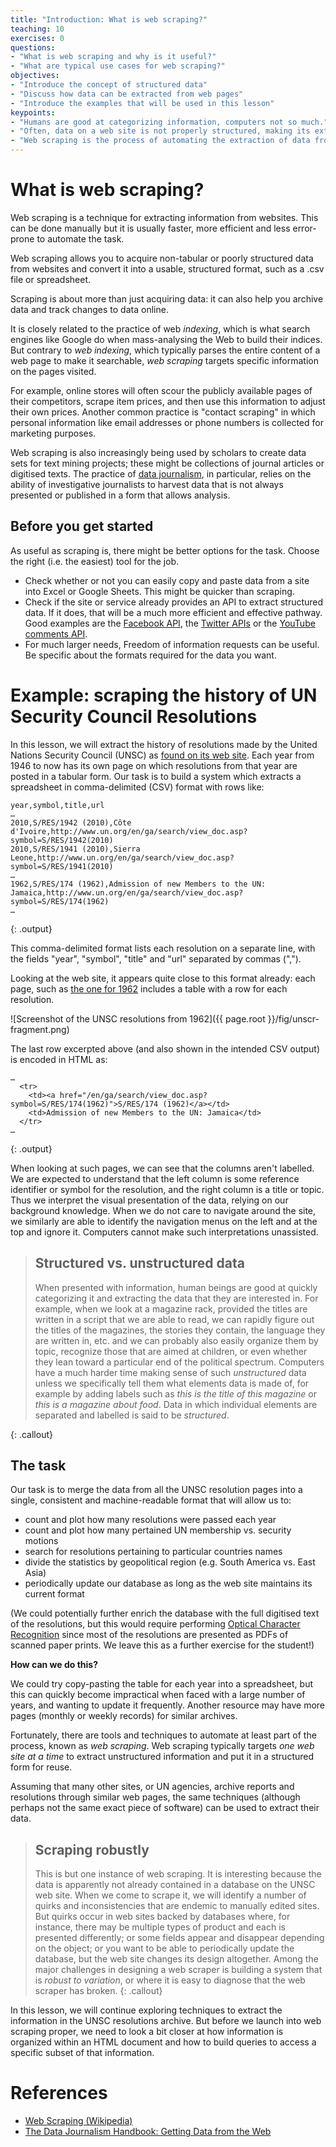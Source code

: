 ```yaml
---
title: "Introduction: What is web scraping?"
teaching: 10
exercises: 0
questions:
- "What is web scraping and why is it useful?"
- "What are typical use cases for web scraping?"
objectives:
- "Introduce the concept of structured data"
- "Discuss how data can be extracted from web pages"
- "Introduce the examples that will be used in this lesson"
keypoints:
- "Humans are good at categorizing information, computers not so much."
- "Often, data on a web site is not properly structured, making its extraction difficult."
- "Web scraping is the process of automating the extraction of data from web sites."
---
```


# What is web scraping?

Web scraping is a technique for extracting information from websites. This can be done manually
but it is usually faster, more efficient and less error-prone to automate the task. 

Web scraping allows you to acquire non-tabular or poorly structured data from websites and convert it 
into a usable, structured format, such as a .csv file or spreadsheet.

Scraping is about more than just acquiring data: it can also help you archive data and track changes to data online.

It is closely related to the practice of
web _indexing_, which is what search engines like Google do when mass-analysing the Web to build
their indices. But contrary to _web indexing_, which typically parses the entire content of a web
page to make it searchable, _web scraping_ targets specific information on the pages visited.

For example, online stores will often scour the publicly available pages of their competitors,
scrape item prices, and then use this information to adjust their own prices. Another common
practice is "contact scraping" in which personal information like email
addresses or phone numbers is collected for marketing purposes.

Web scraping is also increasingly being used by scholars to create data sets for
text mining projects; these might be collections of journal articles or digitised texts. The practice of
[data journalism](https://en.wikipedia.org/wiki/Data_journalism), in particular, relies on the
ability of investigative journalists to harvest data that is not always presented or published in a form
that allows analysis.

## Before you get started

As useful as scraping is, there might be better options for the task. Choose the right (i.e. the easiest) tool for the job.

- Check whether or not you can easily copy and paste data from a site into Excel or Google Sheets. This might be quicker than scraping.
- Check if the site or service already provides an API to extract structured data. If it does, that will be a much more efficient and effective pathway. Good examples are the 
[Facebook API](https://developers.facebook.com/tools/explorer/), the [Twitter APIs](https://dev.twitter.com/rest/public) or the [YouTube comments API](https://developers.google.com/youtube/v3/docs/commentThreads/list).
- For much larger needs, Freedom of information requests can be useful. Be specific about the formats required for the data you want.

# Example: scraping the history of UN Security Council Resolutions

In this lesson, we will extract the history of resolutions made by the United
Nations Security Council (UNSC) as [found on its web
site](http://www.un.org/en/sc/documents/resolutions/).  Each year from 1946 to
now has its own page on which resolutions from that year are posted in a
tabular form. Our task is to build a system which extracts a spreadsheet in
comma-delimited (CSV) format with rows like:

~~~
year,symbol,title,url
…
2010,S/RES/1942 (2010),Côte d'Ivoire,http://www.un.org/en/ga/search/view_doc.asp?symbol=S/RES/1942(2010)
2010,S/RES/1941 (2010),Sierra Leone,http://www.un.org/en/ga/search/view_doc.asp?symbol=S/RES/1941(2010)
…
1962,S/RES/174 (1962),Admission of new Members to the UN: Jamaica,http://www.un.org/en/ga/search/view_doc.asp?symbol=S/RES/174(1962)
…
~~~
{: .output}

This comma-delimited format lists each resolution on a separate line, with the
fields "year", "symbol", "title" and "url" separated by commas (",").

Looking at the web site, it appears quite close to this format already: each page, such as
[the one for 1962](http://www.un.org/en/sc/documents/resolutions/1962.shtml)
includes a table with a row for each resolution.

![Screenshot of the UNSC resolutions from 1962]({{ page.root }}/fig/unscr-fragment.png)

The last row excerpted above (and also shown in the intended CSV output) is
encoded in HTML as:

~~~
…
  <tr>
    <td><a href="/en/ga/search/view_doc.asp?symbol=S/RES/174(1962)">S/RES/174 (1962)</a></td>
    <td>Admission of new Members to the UN: Jamaica</td>
  </tr>
…
~~~
{: .output}

When looking at such pages, we can see that the columns aren't labelled. We are
expected to understand that the left column is some reference identifier or
symbol for the resolution, and the right column is a title or topic.  Thus we
interpret the visual presentation of the data, relying on our background
knowledge. When we do not care to navigate around the site, we similarly are
able to identify the navigation menus on the left and at the top and ignore it.
Computers cannot make such interpretations unassisted.

> ## Structured vs. unstructured data
>
> When presented with information, human beings are good at quickly categorizing it and extracting the data
> that they are interested in. For example, when we look at a magazine rack, provided the titles are written
> in a script that we are able to read, we can rapidly figure out the titles of the magazines, the stories they
> contain, the language they are written in, etc. and we can probably also easily organize them by topic,
> recognize those that are aimed at children, or even whether they lean toward a particular end of the
> political spectrum. Computers have a much harder time making sense of such _unstructured_ data unless
> we specifically tell them what elements data is made of, for example by adding labels such as
> _this is the title of this magazine_ or _this is a magazine about food_. Data in which individual elements
> are separated and labelled is said to be _structured_.
>
{: .callout}

## The task

Our task is to merge the data from all the UNSC resolution pages into a single,
consistent and machine-readable format that will allow us to:

* count and plot how many resolutions were passed each year
* count and plot how many pertained UN membership vs. security motions
* search for resolutions pertaining to particular countries names
* divide the statistics by geopolitical region (e.g. South America vs. East Asia)
* periodically update our database as long as the web site maintains its current format

(We could potentially further enrich the database with the full digitised text
of the resolutions, but this would require performing [Optical Character
Recognition](http://en.wikipedia.org/wiki/Optical_character_recognition) since
most of the resolutions are presented as PDFs of scanned paper prints.  We
leave this as a further exercise for the student!)

**How can we do this?**

We could try copy-pasting the table for each year into a spreadsheet, but this can
quickly become impractical when faced with a large number of years, and wanting
to update it frequently. Another resource may have more pages (monthly
or weekly records) for similar archives.

Fortunately, there are tools and techniques to automate at least part of the
process, known as _web scraping_.
Web scraping typically targets _one web site at a
time_ to extract unstructured information and put it in a structured form for reuse.

Assuming that many other sites, or UN agencies, archive reports and resolutions
through similar web pages, the same techniques (although perhaps not the same
exact piece of software) can be used to extract their data.

> ## Scraping robustly
> This is but one instance of web scraping. It is interesting because the data is
> apparently not already contained in a database on the UNSC web site. When we
> come to scrape it, we will identify a number of quirks and inconsistencies that
> are endemic to manually edited sites.  But quirks occur in web sites backed by
> databases where, for instance, there may be multiple types of product and each
> is presented differently; or some fields appear and disappear depending on the
> object; or you want to be able to periodically update the database, but the web
> site changes its design altogether. Among the major challenges in designing a
> web scraper is building a system that is _robust to variation_, or where it is
> easy to diagnose that the web scraper has broken.
{: .callout}

In this lesson, we will continue exploring techniques to extract
the information in the UNSC resolutions archive. But before we launch into web scraping proper, we need to look
a bit closer at how information is organized within an HTML document and how to build queries to access
a specific subset of that information.

# References

* [Web Scraping (Wikipedia)](https://en.wikipedia.org/wiki/Web_scraping)
* [The Data Journalism Handbook: Getting Data from the Web](http://datajournalismhandbook.org/1.0/en/getting_data_3.html)

